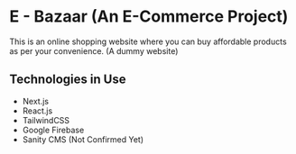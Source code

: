 # E - Bazaar (An E-Commerce Project)

This is an online shopping website where you can buy affordable products as per your convenience. (A dummy website)

## Technologies in Use

- Next.js
- React.js
- TailwindCSS
- Google Firebase
- Sanity CMS (Not Confirmed Yet)
